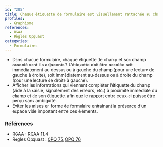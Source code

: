 ```yaml
---
id: "205"
title: Chaque étiquette de formulaire est visuellement rattachée au champ qu'elle décrit.
profiles:
  - Graphisme
references:
  - RGAA
  - Règles Opquast
categories:
  - Formulaires
---
```


* Dans chaque formulaire, chaque étiquette de champ et son champ associé sont-ils adjacents ? L’étiquette doit être accolée soit immédiatement au-dessus ou à gauche du champ (pour une lecture de gauche à droite), soit immédiatement au-dessus ou à droite du champ (pour une lecture de droite à gauche).
* Afficher les informations qui viennent compléter l’étiquette du champ (aide à la saisie, signalement des erreurs, etc.) à proximité immédiate du champ et de son étiquette, afin que le rapport entre ceux-ci puisse être perçu sans ambiguïté.
* Éviter les mises en forme de formulaire entraînant la présence d’un espace vide important entre ces éléments.

### Références

*   RGAA : RGAA 11.4
*   Règles Opquast : [OPQ 75](https://checklists.opquast.com/fr/assurance-qualite-web/chaque-etiquette-de-formulaire-est-visuellement-rattachee-au-champ-quelle-decrit), [OPQ 76](https://checklists.opquast.com/fr/assurance-qualite-web/les-informations-contextuelles-se-rapportant-a-un-champ-de-formulaire-lui-sont-visuellement-rattachees)
